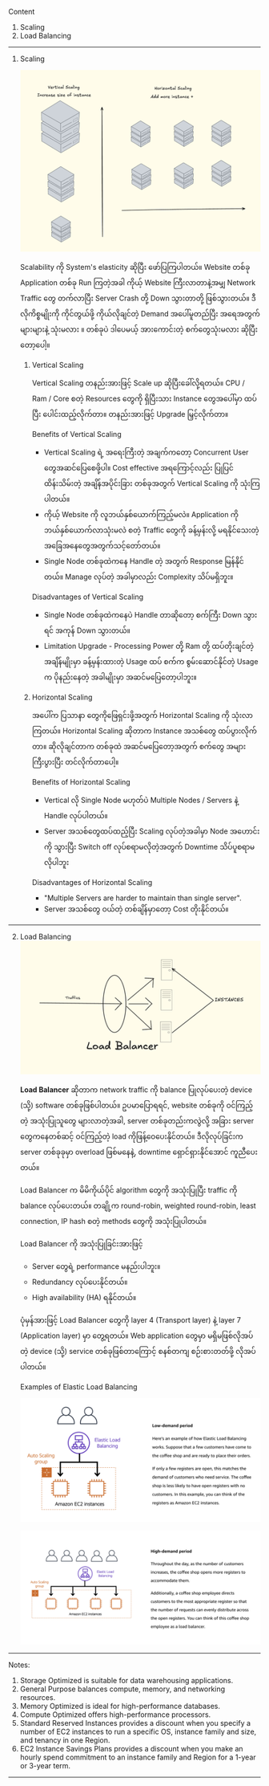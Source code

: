 
Content
1. Scaling
2. Load Balancing

------------------------------------------------------------------------
1. Scaling

	![SCALING](images/Scaling.png)
  
    Scalability ကို System's elasticity ဆိုပြီး ဖော်ပြကြပါတယ်။ Website တစ်ခု Application တစ်ခု Run ကြတဲ့အခါ ကိုယ့် Website ကြီးလာတာနဲ့အမျှ Network Traffic တွေ တက်လာပြီး Server Crash တို့ Down သွားတာတို့ ဖြစ်သွားတယ်။ ဒီလိုကိစ္စမျိုးကို ကိုင်တွယ်ဖို့ ကိုယ်လိုချင်တဲ့ Demand အပေါ်မူတည်ပြီး အရေအတွက်များများနဲ့ သုံးမလား ။ တစ်ခုပဲ ဒါပေမယ့် အားကောင်းတဲ့ စက်တွေသုံးမလား ဆိုပြီး တော့ပေါ့။ 
  
	1. Vertical Scaling 
	   
	   Vertical Scaling တနည်းအားဖြင့် Scale up ဆိုပြီးခေါ်လို့ရတယ်။ CPU / Ram / Core စတဲ့ Resources တွေကို ရှိပြီးသား Instance တွေအပေါ်မှာ ထပ်ပြီး ပေါင်းထည့်လိုက်တာ။ တနည်းအားဖြင့် Upgrade မြှင့်လိုက်တာ​။ 
	   
	   Benefits of Vertical Scaling
	   
	    - Vertical Scaling ရဲ့ အရေးကြီးတဲ့ အချက်ကတော့ Concurrent User တွေအဆင်ပြေစေဖို့ပါ။ Cost effective အရကြောင့်လည်း ပြုပြင်ထိန်းသိမ်းတဲ့ အချိန်အပိုင်းခြား တစ်ခုအတွက် Vertical Scaling ကို သုံးကြပါတယ်။
	    - ကိုယ့် Website ကို လူဘယ်နှစ်ယောက်ကြည့်မလဲ။ Application ကိုဘယ်နှစ်ယောက်လာသုံးမလဲ စတဲ့ Traffic တွေကို ခန့်မှန်းလို့ မရနိုင်သေးတဲ့ အခြေအနေတွေအတွက်သင့်တော်တယ်။
	    - Single Node တစ်ခုထဲကနေ Handle တဲ့ အတွက် Response မြန်နိုင်တယ်။ Manage လုပ်တဲ့ အခါမှာလည်း Complexity သိပ်မရှိဘူး။

	   Disadvantages of Vertical Scaling
	   
	    - Single Node တစ်ခုထဲကနေပဲ Handle တာဆိုတော့ စက်ကြီး Down သွားရင် အကုန် Down သွားတယ်။ 
	    - Limitation Upgrade - Processing Power တို့ Ram တို့ ထပ်တိုးချင်တဲ့ အချိန်မျိုးမှာ ခန့်မှန်းထားတဲ့ Usage ထပ် စက်က စွမ်းဆောင်နိုင်တဲ့ Usage က ပိုနည်းနေတဲ့ အခါမျိုးမှာ အဆင်မပြေတော့ပါဘူး။ 

	2. Horizontal Scaling
	   
	   အပေါ်က ပြသာနာ တွေကိုဖြေရှင်းဖို့အတွက် Horizontal Scaling ကို သုံးလာကြတယ်။ Horizontal Scaling ဆိုတာက Instance အသစ်တွေ ထပ်ပွားလိုက်တာ။ ဆိုလိုချင်တာက တစ်ခုထဲ အဆင်မပြေတော့အတွက် စက်တွေ အများကြီးပွားပြီး တင်လိုက်တာပေါ့။ 
	   
	   Benefits of Horizontal Scaling
	   
	    - Vertical လို Single Node မဟုတ်ပဲ Multiple Nodes / Servers နဲ့ Handle လုပ်ပါတယ်။
	    - Server အသစ်တွေထပ်ထည့်ပြီး Scaling လုပ်တဲ့အခါမှာ Node အဟောင်းကို သွားပြီး Switch off လုပ်စရာမလိုတဲ့အတွက် Downtime သိပ်ပူစရာမလိုပါဘူး
	     
	   Disadvantages of Horizontal Scaling
	   
	    - "Multiple Servers are harder to maintain than single server". 
	    - Server အသစ်တွေ ဝယ်တဲ့ တစ်ချိန်မှာတော့ Cost တိုးနိုင်တယ်။

------------------------------------------------------------------------

2. Load Balancing 
   ![LOADBALANCING](images/LoadBalancer.png)

   **Load Balancer** ဆိုတာက network traffic ကို balance ပြုလုပ်ပေးတဲ့ device (သို့) software တစ်ခုဖြစ်ပါတယ်။ ဥပမာပြောရရင်, website တစ်ခုကို ဝင်ကြည့်တဲ့ အသုံးပြုသူတွေ များလာတဲ့အခါ, server တစ်ခုတည်းကလွဲလို့ အခြား server တွေကနေတစ်ဆင့် ဝင်ကြည့်တဲ့ load ကိုဖြန့်ဝေပေးနိုင်တယ်။ ဒီလိုလုပ်ခြင်းက server တစ်ခုခုမှာ overload ဖြစ်မနေနဲ့, downtime ရှောင်ရှားနိုင်အောင် ကူညီပေးတယ်။

   Load Balancer က မိမိကိုယ်ပိုင် algorithm တွေကို အသုံးပြုပြီး traffic ကို balance လုပ်ပေးတယ်။ တချို့က round-robin, weighted round-robin, least connection, IP hash စတဲ့ methods တွေကို အသုံးပြုပါတယ်။

   Load Balancer ကို အသုံးပြုခြင်းအားဖြင့်
    - Server တွေရဲ့ performance မနည်းပါဘူး။
    - Redundancy လုပ်ပေးနိုင်တယ်။
    - High availability (HA) ရနိုင်တယ်။

   ပုံမှန်အားဖြင့် Load Balancer တွေကို layer 4 (Transport layer) နဲ့ layer 7 (Application layer) မှာ တွေ့ရတယ်။ Web application တွေမှာ မရှိမဖြစ်လိုအပ်တဲ့ device (သို့) service တစ်ခုဖြစ်တာကြောင့် စနစ်တကျ စဉ်းစားတတ်ဖို့ လိုအပ်ပါတယ်။


   Examples of Elastic Load Balancing

   ![LOWDEMAND](images/LowDemand.png)

   ![LOWDEMAND](images/HighDemand.png)

------------------------------------------------------------------------

Notes: 

1. Storage Optimized is suitable for data warehousing applications.
2. General Purpose balances compute, memory, and networking resources.
3. Memory Optimized is ideal for high-performance databases.
4. Compute Optimized offers high-performance processors.
5. Standard Reserved Instances provides a discount when you specify a number of EC2 instances to run a specific OS, instance family and size, and tenancy in one Region.
6. EC2 Instance Savings Plans provides a discount when you make an hourly spend commitment to an instance family and Region for a 1-year or 3-year term.

------------------------------------------------------------------------